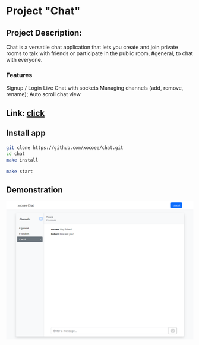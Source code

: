 # Project "Chat"

## Project Description:
Chat is a versatile chat application that lets you create and join private rooms to talk with friends or participate in the public room, #general, to chat with everyone.
### Features
Signup / Login
Live Chat with sockets
Managing channels (add, remove, rename);
Auto scroll chat view

## Link: [click](https://frontend-project-12-njkc.onrender.com)

## Install app
```sh
git clone https://github.com/xocoee/chat.git
cd chat
make install
```
```sh
make start
```

## Demonstration
![Screenshot](image/image.png)